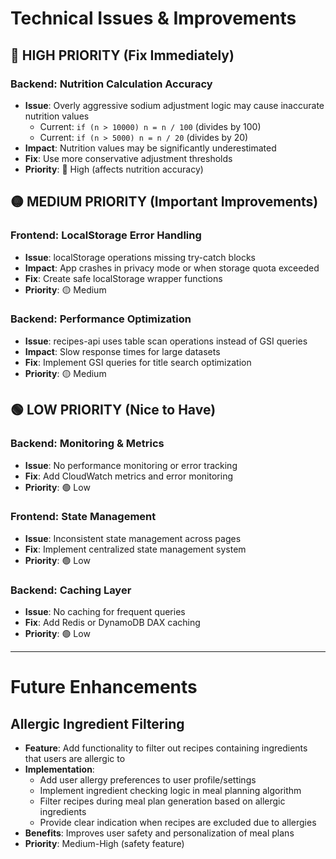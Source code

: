 # Technical Issues & Improvements

## 🔴 HIGH PRIORITY (Fix Immediately)

### Backend: Nutrition Calculation Accuracy
- **Issue**: Overly aggressive sodium adjustment logic may cause inaccurate nutrition values
  - Current: `if (n > 10000) n = n / 100` (divides by 100)
  - Current: `if (n > 5000) n = n / 20` (divides by 20)
- **Impact**: Nutrition values may be significantly underestimated
- **Fix**: Use more conservative adjustment thresholds
- **Priority**: 🔴 High (affects nutrition accuracy)

## 🟡 MEDIUM PRIORITY (Important Improvements)

### Frontend: LocalStorage Error Handling
- **Issue**: localStorage operations missing try-catch blocks
- **Impact**: App crashes in privacy mode or when storage quota exceeded
- **Fix**: Create safe localStorage wrapper functions
- **Priority**: 🟡 Medium

### Backend: Performance Optimization
- **Issue**: recipes-api uses table scan operations instead of GSI queries
- **Impact**: Slow response times for large datasets
- **Fix**: Implement GSI queries for title search optimization
- **Priority**: 🟡 Medium


## 🟢 LOW PRIORITY (Nice to Have)

### Backend: Monitoring & Metrics
- **Issue**: No performance monitoring or error tracking
- **Fix**: Add CloudWatch metrics and error monitoring
- **Priority**: 🟢 Low

### Frontend: State Management
- **Issue**: Inconsistent state management across pages
- **Fix**: Implement centralized state management system
- **Priority**: 🟢 Low

### Backend: Caching Layer
- **Issue**: No caching for frequent queries
- **Fix**: Add Redis or DynamoDB DAX caching
- **Priority**: 🟢 Low

---

# Future Enhancements

## Allergic Ingredient Filtering
- **Feature**: Add functionality to filter out recipes containing ingredients that users are allergic to
- **Implementation**:
  - Add user allergy preferences to user profile/settings
  - Implement ingredient checking logic in meal planning algorithm
  - Filter recipes during meal plan generation based on allergic ingredients
  - Provide clear indication when recipes are excluded due to allergies
- **Benefits**: Improves user safety and personalization of meal plans
- **Priority**: Medium-High (safety feature)